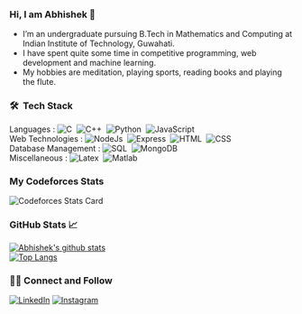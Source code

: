 ### Hi, I am Abhishek 👋

<!--- ![profile count](https://shields-io-visitor-counter.herokuapp.com/badge?page=abhishekagrahari123.abhishekagrahari123&label=Profile%20Views&labelColor=555555&logo=GitHub&logoColor=FFFFFF&color=1D70B8&style=for-the-badge)&nbsp; [![GitHub AbhishekSinghDhadwal](https://img.shields.io/github/followers/abhishekagrahari123?label=followers&style=for-the-badge)](https://github.com/sahil2609)&nbsp; -->


- I’m an undergraduate pursuing B.Tech in Mathematics and Computing at Indian Institute of Technology, Guwahati. 
- I have spent quite some time in competitive programming, web development and machine learning.
- My hobbies are meditation, playing sports, reading books and playing the flute.

### 🛠 &nbsp;Tech Stack

Languages : ![C](https://img.shields.io/badge/-C-05122A?style=flat&logo=C&logoColor=A8B9CC)&nbsp; ![C++](https://img.shields.io/badge/-C++-05122A?style=flat&logo=C%2B%2B&logoColor=00599C)&nbsp;   ![Python](https://img.shields.io/badge/-Python-05122A?style=flat&logo=python)&nbsp; ![JavaScript](https://img.shields.io/badge/-JavaScript-05122A?style=flat&logo=javascript)&nbsp; <br>
Web Technologies : ![NodeJs](https://img.shields.io/badge/-NodeJs-05122A?style=flat&logo=node.js)&nbsp; ![Express](https://img.shields.io/badge/-Express-05122A?style=flat&logo=express)&nbsp; ![HTML](https://img.shields.io/badge/-HTML-05122A?style=flat&logo=HTML5)&nbsp; ![CSS](https://img.shields.io/badge/-CSS-05122A?style=flat&logo=CSS3&logoColor=1572B6)&nbsp; <br>
Database Management : ![SQL](	https://img.shields.io/badge/-MySQL-05122A?style=flat&logo=mysql)&nbsp;
 ![MongoDB](https://img.shields.io/badge/-MongoDB-05122A?style=flat&logo=MongoDB)&nbsp; <br>
Miscellaneous : ![Latex](	https://img.shields.io/badge/Latex-05122A?style=flat&logo=latex)&nbsp; ![Matlab](	https://img.shields.io/badge/-Matlab-05122A?style=flat&logo=matlab)&nbsp; 


### My Codeforces Stats

![Codeforces Stats Card](https://codeforces-stats-api.herokuapp.com/stats?username=abhishek_1234&theme=2)

### GitHub Stats 📈
[![Abhishek's github stats](https://github-readme-stats.vercel.app/api?username=abhishekagrahari123&count_private=true&show_icons=true)](https://github.com/anuraghazra/github-readme-stats)<br>
[![Top Langs](https://github-readme-stats.vercel.app/api/top-langs/?username=abhishekagrahari123&layout=compact&langs_count=10)](https://github.com/anuraghazra/github-readme-stats)

### 🤝🏻 Connect and Follow

[![LinkedIn](https://img.shields.io/badge/LinkedIn-0077B5?style=for-the-badge&logo=linkedin&logoColor=white)](https://www.linkedin.com/in/aagrahari/)
[![Instagram](https://img.shields.io/badge/Instagram-E1306C?style=for-the-badge&logo=instagram&logoColor=white)](https://www.instagram.com/agrahari3832/)

